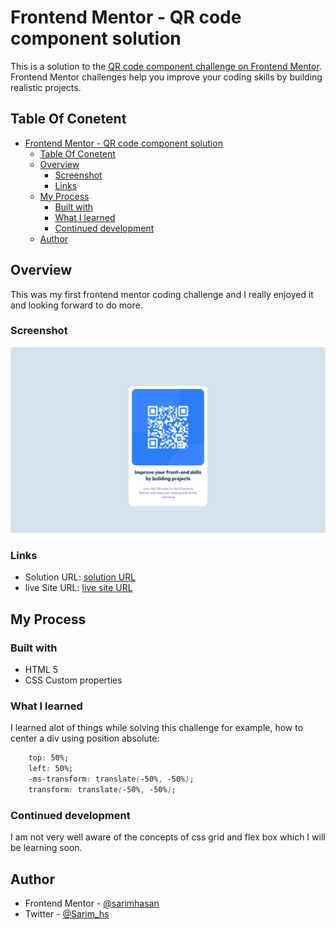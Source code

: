# Frontend Mentor - QR code component solution

This is a solution to the [QR code component challenge on Frontend Mentor](https://www.frontendmentor.io/challenges/qr-code-component-iux_sIO_H). Frontend Mentor challenges help you improve your coding skills by building realistic projects.

## Table Of Conetent

- [Frontend Mentor - QR code component solution](#frontend-mentor---qr-code-component-solution)
  - [Table Of Conetent](#table-of-conetent)
  - [Overview](#overview)
    - [Screenshot](#screenshot)
    - [Links](#links)
  - [My Process](#my-process)
    - [Built with](#built-with)
    - [What I learned](#what-i-learned)
    - [Continued development](#continued-development)
  - [Author](#author)

## Overview
This was my first frontend mentor coding challenge and I really enjoyed it and looking forward to do more.
### Screenshot
![](./git-img/Screenshot.png)


### Links
- Solution URL: [solution URL](https://github.com/sarimhasan/Contact-Form-Frontend-Mentor)
- live Site URL: [live site URL](https://sarimhasan.github.io/Contact-Form-Frontend-Mentor/)

## My Process

### Built with
- HTML 5
- CSS Custom properties

### What I learned
I learned alot of things while solving this challenge for example, how to center a div using position absolute:
```css
    top: 50%;
    left: 50%;
    -ms-transform: translate(-50%, -50%);
    transform: translate(-50%, -50%);
```

### Continued development
I am not very well aware of the concepts of css grid and flex box which I will be learning soon.

## Author

- Frontend Mentor - [@sarimhasan](https://www.frontendmentor.io/profile/sarimhasan)
- Twitter - [@Sarim_hs](https://twitter.com/Sarim_hs)